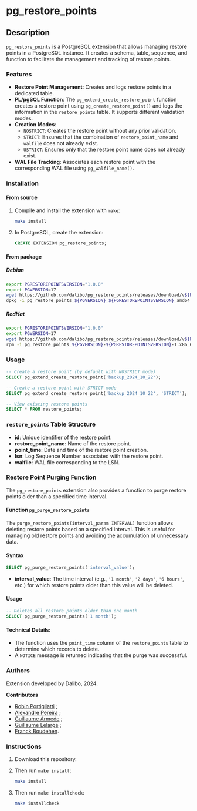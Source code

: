 # pg_restore_points

## Description

`pg_restore_points` is a PostgreSQL extension that allows managing restore points in a PostgreSQL instance. It creates a schema, table, sequence, and function to facilitate the management and tracking of restore points.

### Features

- **Restore Point Management**: Creates and logs restore points in a dedicated table.
- **PL/pgSQL Function**: The `pg_extend_create_restore_point` function creates a restore point using `pg_create_restore_point()` and logs the information in the `restore_points` table. It supports different validation modes.
- **Creation Modes**:
  - `NOSTRICT`: Creates the restore point without any prior validation.
  - `STRICT`: Ensures that the combination of `restore_point_name` and `walfile` does not already exist.
  - `USTRICT`: Ensures only that the restore point name does not already exist.
- **WAL File Tracking**: Associates each restore point with the corresponding WAL file using `pg_walfile_name()`.

### Installation

#### From source

1. Compile and install the extension with `make`:

   ```bash
   make install
   ```

2. In PostgreSQL, create the extension:

   ```sql
   CREATE EXTENSION pg_restore_points;
   ```

#### From package

##### Debian

```bash
export PGRESTOREPOINTSVERSION="1.0.0"
export PGVERSION=17
wget https://github.com/dalibo/pg_restore_points/releases/download/v${PGRESTOREPOINTSVERSION}/pg_restore_points_${PGVERSION}_${PGRESTOREPOINTSVERSION}_amd64.deb
dpkg -i pg_restore_points_${PGVERSION}_${PGRESTOREPOINTSVERSION}_amd64.deb
```

##### RedHat

```bash
export PGRESTOREPOINTSVERSION="1.0.0"
export PGVERSION=17
wget https://github.com/dalibo/pg_restore_points/releases/download/v${PGRESTOREPOINTSVERSION}/pg_restore_points_${PGVERSION}-${PGRESTOREPOINTSVERSION}-1.x86_64.rpm
rpm -i pg_restore_points_${PGVERSION}-${PGRESTOREPOINTSVERSION}-1.x86_64.rpm
```
### Usage

```sql
-- Create a restore point (by default with NOSTRICT mode)
SELECT pg_extend_create_restore_point('backup_2024_10_22');

-- Create a restore point with STRICT mode
SELECT pg_extend_create_restore_point('backup_2024_10_22', 'STRICT');

-- View existing restore points
SELECT * FROM restore_points;
```

### `restore_points` Table Structure

- **id**: Unique identifier of the restore point.
- **restore_point_name**: Name of the restore point.
- **point_time**: Date and time of the restore point creation.
- **lsn**: Log Sequence Number associated with the restore point.
- **walfile**: WAL file corresponding to the LSN.

### Restore Point Purging Function

The `pg_restore_points` extension also provides a function to purge restore points older than a specified time interval.

#### Function `pg_purge_restore_points`

The `purge_restore_points(interval_param INTERVAL)` function allows deleting restore points based on a specified interval. This is useful for managing old restore points and avoiding the accumulation of unnecessary data.

#### Syntax

```sql
SELECT pg_purge_restore_points('interval_value');
```

- **interval_value**: The time interval (e.g., `'1 month'`, `'2 days'`, `'6 hours'`, etc.) for which restore points older than this value will be deleted.

#### Usage

```sql
-- Deletes all restore points older than one month
SELECT pg_purge_restore_points('1 month');
```

#### Technical Details:
- The function uses the `point_time` column of the `restore_points` table to determine which records to delete.
- A `NOTICE` message is returned indicating that the purge was successful.

### Authors

Extension developed by Dalibo, 2024.

**Contributors**

- [Robin Portigliatti](https://www.linkedin.com/in/robin-portigliatti-464838a7/) ;
- [Alexandre Pereira](https://www.linkedin.com/in/alexpereira-5/) ;
- [Guillaume Armede](https://www.linkedin.com/in/guillaume-armede-811304147/) ;
- [Guillaume Lelarge](https://github.com/gleu) ;
- [Franck Boudehen](https://www.linkedin.com/in/franck-boudehen-35754b65).


### Instructions

1. Download this repository.
2. Then run `make install`:

   ```bash
   make install
   ```

3. Then run `make installcheck`:

   ```bash
   make installcheck
   ```
